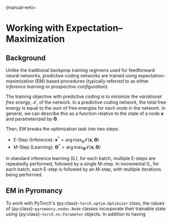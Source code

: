 (manual-em)=
# Working with Expectation–Maximization

## Background
Unlike the traditional backprop training regimens used for feedforward neural networks, predictive coding networks are trained using expectation–maximization (EM) based procedures (typically referred to as either *inference learning* or *prospective configuration*).

The training objective with predictive coding is to minimize the *variational free energy*, $\mathcal{F}$, of the network. In a predictive coding network, the total free energy is equal to the sum of free energies for each node in the network. In general, we can describe this as a function relative to the state of a node $\mathbf{x}$ and parameterized by $\boldsymbol{\Theta}$.

Then, EM breaks the optimization task into two steps:
- E-Step (Inference): $\mathbf{x}^\ast = \operatorname{arg\,max}_{\mathbf{x}} \mathcal{F}(\mathbf{x}, \boldsymbol{\Theta})$
- M-Step (Learning): $\boldsymbol{\Theta}^\ast = \operatorname{arg\,max}_{\boldsymbol{\Theta}} \mathcal{F}(\mathbf{x}, \boldsymbol{\Theta})$

In standard inference learning (IL), for each batch, multiple E-steps are repeatedly performed, followed by a single M-step. In incremental IL, for each batch, each E-step is followed by an M-step, with multiple iterations being performed.

## EM in Pyromancy
To work with PyTorch's {py:class}`~torch.optim.Optimizer` class, the values of {py:class}`~pyromancy.nodes.Node` classes incorporate their trainable state using {py:class}`~torch.nn.Parameter` objects. In addition to having